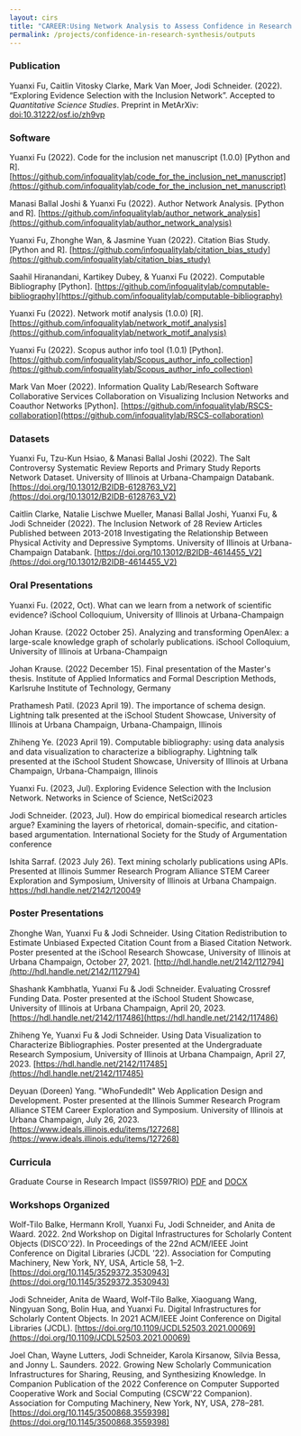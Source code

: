 ```yaml
---
layout: cirs
title: "CAREER:Using Network Analysis to Assess Confidence in Research Synthesis - Project Outputs"
permalink: /projects/confidence-in-research-synthesis/outputs
---
```


### Publication
Yuanxi Fu, Caitlin Vitosky Clarke, Mark Van Moer, Jodi Schneider. (2022). “Exploring Evidence Selection with the Inclusion Network”. Accepted to *Quantitative Science Studies*. Preprint in MetArXiv: [doi:10.31222/osf.io/zh9vp](https://osf.io/preprints/metaarxiv/zh9vp/)

### Software
Yuanxi Fu (2022). Code for the inclusion net manuscript (1.0.0) [Python and R]. [https://github.com/infoqualitylab/code_for_the_inclusion_net_manuscript](https://github.com/infoqualitylab/code_for_the_inclusion_net_manuscript)

Manasi Ballal Joshi & Yuanxi Fu (2022). Author Network Analysis. [Python and R]. [https://github.com/infoqualitylab/author_network_analysis](https://github.com/infoqualitylab/author_network_analysis)

Yuanxi Fu, Zhonghe Wan, & Jasmine Yuan (2022). Citation Bias Study. [Python and R]. [https://github.com/infoqualitylab/citation_bias_study](https://github.com/infoqualitylab/citation_bias_study)

Saahil Hiranandani, Kartikey Dubey, & Yuanxi Fu (2022). Computable Bibliography [Python]. [https://github.com/infoqualitylab/computable-bibliography](https://github.com/infoqualitylab/computable-bibliography)

Yuanxi Fu (2022). Network motif analysis (1.0.0) [R]. [https://github.com/infoqualitylab/network_motif_analysis](https://github.com/infoqualitylab/network_motif_analysis)

Yuanxi Fu (2022). Scopus author info tool (1.0.1) [Python]. [https://github.com/infoqualitylab/Scopus_author_info_collection](https://github.com/infoqualitylab/Scopus_author_info_collection)

Mark Van Moer (2022). Information Quality Lab/Research Software Collaborative Services Collaboration on Visualizing Inclusion Networks and Coauthor Networks [Python]. [https://github.com/infoqualitylab/RSCS-collaboration](https://github.com/infoqualitylab/RSCS-collaboration)

### Datasets
Yuanxi Fu, Tzu-Kun Hsiao, & Manasi Ballal Joshi (2022). The Salt Controversy Systematic Review Reports and Primary Study Reports Network Dataset. University of Illinois at Urbana-Champaign Databank. [https://doi.org/10.13012/B2IDB-6128763_V2](https://doi.org/10.13012/B2IDB-6128763_V2)

Caitlin Clarke, Natalie Lischwe Mueller, Manasi Ballal Joshi, Yuanxi Fu, & Jodi Schneider (2022). The Inclusion Network of 28 Review Articles Published between 2013-2018 Investigating the Relationship Between Physical Activity and Depressive Symptoms. University of Illinois at Urbana-Champaign Databank. [https://doi.org/10.13012/B2IDB-4614455_V2](https://doi.org/10.13012/B2IDB-4614455_V2)

### Oral Presentations
Yuanxi Fu. (2022, Oct). What can we learn from a network of scientific evidence? iSchool Colloquium, University of Illinois at Urbana-Champaign

Johan Krause. (2022 October 25). Analyzing and transforming OpenAlex: a large-scale knowledge graph of scholarly publications. iSchool Colloquium, University of Illinois at Urbana-Champaign

Johan Krause. (2022 December 15). Final presentation of the Master's thesis. Institute of Applied Informatics and Formal Description Methods, Karlsruhe Institute of Technology, Germany

Prathamesh Patil. (2023 April 19). The importance of schema design. Lightning talk presented at the iSchool Student Showcase, University of Illinois at Urbana Champaign, Urbana-Champaign, Illinois

Zhiheng Ye. (2023 April 19). Computable bibliography: using data analysis and data visualization to characterize a bibliography. Lightning talk presented at the iSchool Student Showcase, University of Illinois at Urbana Champaign, Urbana-Champaign, Illinois

Yuanxi Fu. (2023, Jul). Exploring Evidence Selection with the Inclusion Network. Networks in Science of Science, NetSci2023

Jodi Schneider. (2023, Jul). How do empirical biomedical research articles argue? Examining the layers of rhetorical, domain-specific, and citation-based argumentation. International Society for the Study of Argumentation conference

Ishita Sarraf. (2023 July 26). Text mining scholarly publications using APIs. Presented at Illinois Summer Research
Program Alliance STEM Career Exploration and Symposium, University of Illinois at Urbana Champaign. https://hdl.handle.net/2142/120049


### Poster Presentations
Zhonghe Wan, Yuanxi Fu & Jodi Schneider. Using Citation Redistribution to Estimate Unbiased Expected Citation Count from a Biased Citation Network. Poster presented at the iSchool Research Showcase, University of Illinois at Urbana Champaign, October 27, 2021. [http://hdl.handle.net/2142/112794](http://hdl.handle.net/2142/112794)

Shashank Kambhatla, Yuanxi Fu & Jodi Schneider. Evaluating Crossref Funding Data. Poster presented at the iSchool Student Showcase, University of Illinois at Urbana Champaign, April 20, 2023.
[https://hdl.handle.net/2142/117486](https://hdl.handle.net/2142/117486)

Zhiheng Ye, Yuanxi Fu & Jodi Schneider. Using Data Visualization to Characterize Bibliographies. Poster presented at the Undergraduate Research Symposium, University of Illinois at Urbana Champaign, April 27, 2023.
[https://hdl.handle.net/2142/117485](https://hdl.handle.net/2142/117485)

Deyuan (Doreen) Yang. "WhoFundedIt" Web Application Design and Development. Poster presented at the Illinois Summer Research Program Alliance STEM Career Exploration and Symposium. University of Illinois at Urbana Champaign, July 26, 2023. [https://www.ideals.illinois.edu/items/127268](https://www.ideals.illinois.edu/items/127268)

### Curricula
Graduate Course in Research Impact (IS597RIO) [PDF](https://jodischneider.com/syllabi/2023spring--is597rio--researchimpact-bibliometrics-datascience.pdf) and [DOCX](https://jodischneider.com/syllabi/2023spring--is597rio--researchimpact-bibliometrics-datascience.docx)

### Workshops Organized
Wolf-Tilo Balke, Hermann Kroll, Yuanxi Fu, Jodi Schneider, and Anita de Waard. 2022. 2nd Workshop on Digital Infrastructures for Scholarly Content Objects (DISCO'22). In Proceedings of the 22nd ACM/IEEE Joint Conference on Digital Libraries (JCDL '22). Association for Computing Machinery, New York, NY, USA, Article 58, 1–2. [https://doi.org/10.1145/3529372.3530943](https://doi.org/10.1145/3529372.3530943)

Jodi Schneider, Anita de Waard, Wolf-Tilo Balke, Xiaoguang Wang, Ningyuan Song, Bolin Hua, and Yuanxi Fu. Digital Infrastructures for Scholarly Content Objects. In 2021 ACM/IEEE Joint Conference on Digital Libraries (JCDL). [https://doi.org/10.1109/JCDL52503.2021.00069](https://doi.org/10.1109/JCDL52503.2021.00069)

Joel Chan, Wayne Lutters, Jodi Schneider, Karola Kirsanow, Silvia Bessa, and Jonny L. Saunders. 2022. Growing New Scholarly Communication Infrastructures for Sharing, Reusing, and Synthesizing Knowledge. In Companion Publication of the 2022 Conference on Computer Supported Cooperative Work and Social Computing (CSCW'22 Companion). Association for Computing Machinery, New York, NY, USA, 278–281. [https://doi.org/10.1145/3500868.3559398](https://doi.org/10.1145/3500868.3559398)
